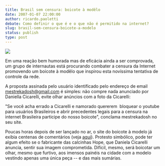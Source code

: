 ```yaml
---
title: Brasil sem censura: boicote à modêlo
date: 2007-01-07 22:00:00
author: ricardo.paoletti
debate: Como definir o que é e o que não é permitido na internet?
slug: brasil-sem-censura-boicote-a-modelo
status: publish 
type: post
---
```


[![](http://mestrekadosh.googlepages.com/boicote.jpg/boicote-custom;size:201,170.jpg)](http://www.boicoteacicarelli.com/)  
  
Em uma reação bem humorada mas de eficácia ainda a ser comprovada, um grupo de internautas está procurando combater a censura da Internet promovendo um boicote à modêlo que inspirou esta novíssima tentativa de controle da rede.  
  
A proposta assinada pelo usuário identificado pelo endereço de email mestrekadosh@gmail.com é simples: não compre nada anunciado por Daniella Cicarelli, evite olhar anúncios com a foto da Cicarelli:   
  
"Se você acha errado a Cicarelli e namorado quererem  bloquear o youtube para usuários Brasileiros e abrir precedentes legais para a censura na  internet Brasileira participe do nosso boicote", conclama mestrekadosh no seu site.  
  
Poucas horas depois de ser lançado no ar, o site do boicote à modelo já exibia centenas de comentários (veja [aqui](http://www.boicoteacicarelli.com/)). Protesto simbólico, pode ter algum efeito se o fabricante das calcinhas Hope, que Daniela Cicarelli anuncia, sentir sua imagem comprometida. Difícil, mesmo, será boicotar um olhar, mesmo que furtivo, aos imensos painéis na cidade com a modelo vestindo apenas uma única peça -- e das mais sumárias.   
                                                                                                                                               
